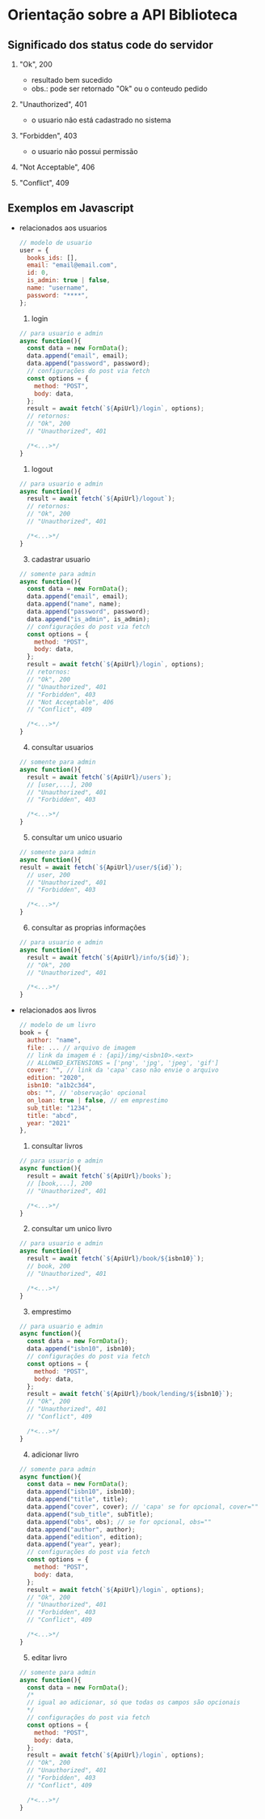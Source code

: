 # Orientação sobre a API Biblioteca

## Significado dos status code do servidor

1. "Ok", 200
   - resultado bem sucedido
   - obs.: pode ser retornado "Ok" ou o conteudo pedido
2. "Unauthorized", 401
   - o usuario não está cadastrado no sistema
3. "Forbidden", 403

   - o usuario não possui permissão

4. "Not Acceptable", 406
5. "Conflict", 409

## Exemplos em Javascript

- relacionados aos usuarios

  ```js
  // modelo de usuario
  user = {
    books_ids: [],
    email: "email@email.com",
    id: 0,
    is_admin: true | false,
    name: "username",
    password: "****",
  };
  ```

  1. login

  ```js
  // para usuario e admin
  async function(){
    const data = new FormData();
    data.append("email", email);
    data.append("password", password);
    // configurações do post via fetch
    const options = {
      method: "POST",
      body: data,
    };
    result = await fetch(`${ApiUrl}/login`, options);
    // retornos:
    // "Ok", 200
    // "Unauthorized", 401

    /*<...>*/
  }
  ```

  1. logout

  ```js
  // para usuario e admin
  async function(){
    result = await fetch(`${ApiUrl}/logout`);
    // retornos:
    // "Ok", 200
    // "Unauthorized", 401

    /*<...>*/
  }
  ```

  3. cadastrar usuario

  ```js
  // somente para admin
  async function(){
    const data = new FormData();
    data.append("email", email);
    data.append("name", name);
    data.append("password", password);
    data.append("is_admin", is_admin);
    // configurações do post via fetch
    const options = {
      method: "POST",
      body: data,
    };
    result = await fetch(`${ApiUrl}/login`, options);
    // retornos:
    // "Ok", 200
    // "Unauthorized", 401
    // "Forbidden", 403
    // "Not Acceptable", 406
    // "Conflict", 409

    /*<...>*/
  }
  ```

  4. consultar usuarios

  ```js
  // somente para admin
  async function(){
    result = await fetch(`${ApiUrl}/users`);
    // [user,...], 200
    // "Unauthorized", 401
    // "Forbidden", 403

    /*<...>*/
  }
  ```

  5. consultar um unico usuario

  ```js
  // somente para admin
  async function(){
  result = await fetch(`${ApiUrl}/user/${id}`);
    // user, 200
    // "Unauthorized", 401
    // "Forbidden", 403

    /*<...>*/
  }
  ```

  6. consultar as proprias informações

  ```js
  // para usuario e admin
  async function(){
    result = await fetch(`${ApiUrl}/info/${id}`);
    // "Ok", 200
    // "Unauthorized", 401

    /*<...>*/
  }
  ```

- relacionados aos livros

  ```js
  // modelo de um livro
  book = {
    author: "name",
    file: ... // arquivo de imagem
    // link da imagem é : {api}/img/<isbn10>.<ext>
    // ALLOWED_EXTENSIONS = ['png', 'jpg', 'jpeg', 'gif']
    cover: "", // link da 'capa' caso nâo envie o arquivo
    edition: "2020",
    isbn10: "a1b2c3d4",
    obs: "", // 'observação' opcional
    on_loan: true | false, // em emprestimo
    sub_title: "1234",
    title: "abcd",
    year: "2021"
  },
  ```

  1. consultar livros

  ```js
  // para usuario e admin
  async function(){
    result = await fetch(`${ApiUrl}/books`);
    // [book,...], 200
    // "Unauthorized", 401

    /*<...>*/
  }
  ```

  2. consultar um unico livro

  ```js
  // para usuario e admin
  async function(){
    result = await fetch(`${ApiUrl}/book/${isbn10}`);
    // book, 200
    // "Unauthorized", 401

    /*<...>*/
  }
  ```

  3. emprestimo

  ```js
  // para usuario e admin
  async function(){
    const data = new FormData();
    data.append("isbn10", isbn10);
    // configurações do post via fetch
    const options = {
      method: "POST",
      body: data,
    };
    result = await fetch(`${ApiUrl}/book/lending/${isbn10}`);
    // "Ok", 200
    // "Unauthorized", 401
    // "Conflict", 409

    /*<...>*/
  }
  ```

  4. adicionar livro

  ```js
  // somente para admin
  async function(){
    const data = new FormData();
    data.append("isbn10", isbn10);
    data.append("title", title);
    data.append("cover", cover); // 'capa' se for opcional, cover=""
    data.append("sub_title", subTitle);
    data.append("obs", obs); // se for opcional, obs=""
    data.append("author", author);
    data.append("edition", edition);
    data.append("year", year);
    // configurações do post via fetch
    const options = {
      method: "POST",
      body: data,
    };
    result = await fetch(`${ApiUrl}/login`, options);
    // "Ok", 200
    // "Unauthorized", 401
    // "Forbidden", 403
    // "Conflict", 409

    /*<...>*/
  }
  ```

  5. editar livro

  ```js
  // somente para admin
  async function(){
    const data = new FormData();
    /*
    // igual ao adicionar, só que todas os campos são opcionais
    */
    // configurações do post via fetch
    const options = {
      method: "POST",
      body: data,
    };
    result = await fetch(`${ApiUrl}/login`, options);
    // "Ok", 200
    // "Unauthorized", 401
    // "Forbidden", 403
    // "Conflict", 409

    /*<...>*/
  }
  ```
